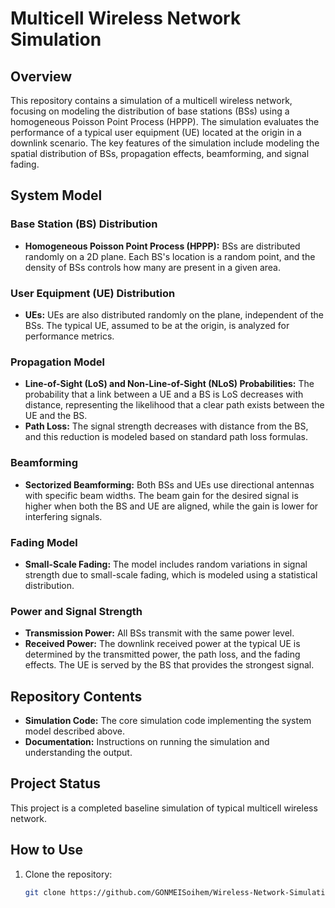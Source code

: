 # Multicell Wireless Network Simulation

## Overview
This repository contains a simulation of a multicell wireless network, focusing on modeling the distribution of base stations (BSs) using a homogeneous Poisson Point Process (HPPP). The simulation evaluates the performance of a typical user equipment (UE) located at the origin in a downlink scenario. The key features of the simulation include modeling the spatial distribution of BSs, propagation effects, beamforming, and signal fading.

## System Model
### Base Station (BS) Distribution
- **Homogeneous Poisson Point Process (HPPP):** BSs are distributed randomly on a 2D plane. Each BS's location is a random point, and the density of BSs controls how many are present in a given area.

### User Equipment (UE) Distribution
- **UEs:** UEs are also distributed randomly on the plane, independent of the BSs. The typical UE, assumed to be at the origin, is analyzed for performance metrics.

### Propagation Model
- **Line-of-Sight (LoS) and Non-Line-of-Sight (NLoS) Probabilities:** The probability that a link between a UE and a BS is LoS decreases with distance, representing the likelihood that a clear path exists between the UE and the BS.
- **Path Loss:** The signal strength decreases with distance from the BS, and this reduction is modeled based on standard path loss formulas.

### Beamforming
- **Sectorized Beamforming:** Both BSs and UEs use directional antennas with specific beam widths. The beam gain for the desired signal is higher when both the BS and UE are aligned, while the gain is lower for interfering signals.

### Fading Model
- **Small-Scale Fading:** The model includes random variations in signal strength due to small-scale fading, which is modeled using a statistical distribution.

### Power and Signal Strength
- **Transmission Power:** All BSs transmit with the same power level.
- **Received Power:** The downlink received power at the typical UE is determined by the transmitted power, the path loss, and the fading effects. The UE is served by the BS that provides the strongest signal.

## Repository Contents
- **Simulation Code:** The core simulation code implementing the system model described above.
- **Documentation:** Instructions on running the simulation and understanding the output.
## Project Status
This project is a completed baseline simulation of typical multicell wireless network. 
## How to Use
1. Clone the repository:
   ```bash
   git clone https://github.com/GONMEISoihem/Wireless-Network-Simulation.git
